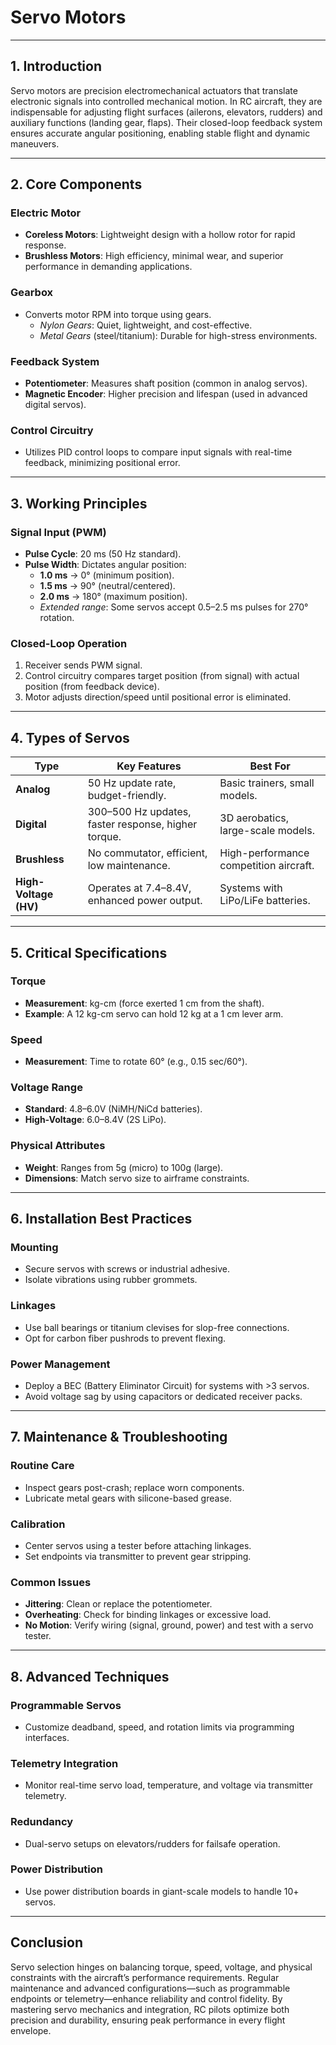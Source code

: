 # Servo Motors

---

## **1. Introduction**  
Servo motors are precision electromechanical actuators that translate electronic signals into controlled mechanical motion. In RC aircraft, they are indispensable for adjusting flight surfaces (ailerons, elevators, rudders) and auxiliary functions (landing gear, flaps). Their closed-loop feedback system ensures accurate angular positioning, enabling stable flight and dynamic maneuvers.  

---

## **2. Core Components**  
### **Electric Motor**  
- **Coreless Motors**: Lightweight design with a hollow rotor for rapid response.  
- **Brushless Motors**: High efficiency, minimal wear, and superior performance in demanding applications.  

### **Gearbox**  
- Converts motor RPM into torque using gears.  
  - *Nylon Gears*: Quiet, lightweight, and cost-effective.  
  - *Metal Gears* (steel/titanium): Durable for high-stress environments.  

### **Feedback System**  
- **Potentiometer**: Measures shaft position (common in analog servos).  
- **Magnetic Encoder**: Higher precision and lifespan (used in advanced digital servos).  

### **Control Circuitry**  
- Utilizes PID control loops to compare input signals with real-time feedback, minimizing positional error.  

---

## **3. Working Principles**  
### **Signal Input (PWM)**  
- **Pulse Cycle**: 20 ms (50 Hz standard).  
- **Pulse Width**: Dictates angular position:  
  - **1.0 ms** → 0° (minimum position).  
  - **1.5 ms** → 90° (neutral/centered).  
  - **2.0 ms** → 180° (maximum position).  
  - *Extended range*: Some servos accept 0.5–2.5 ms pulses for 270° rotation.  

### **Closed-Loop Operation**  
1. Receiver sends PWM signal.  
2. Control circuitry compares target position (from signal) with actual position (from feedback device).  
3. Motor adjusts direction/speed until positional error is eliminated.  

---

## **4. Types of Servos**  
| **Type**              | **Key Features**                                  | **Best For**                |  
|-----------------------|--------------------------------------------------|----------------------------|  
| **Analog**            | 50 Hz update rate, budget-friendly.              | Basic trainers, small models. |  
| **Digital**           | 300–500 Hz updates, faster response, higher torque. | 3D aerobatics, large-scale models. |  
| **Brushless**         | No commutator, efficient, low maintenance.       | High-performance competition aircraft. |  
| **High-Voltage (HV)** | Operates at 7.4–8.4V, enhanced power output.      | Systems with LiPo/LiFe batteries. |  

---

## **5. Critical Specifications**  
### **Torque**  
- **Measurement**: kg-cm (force exerted 1 cm from the shaft).  
- **Example**: A 12 kg-cm servo can hold 12 kg at a 1 cm lever arm.  

### **Speed**  
- **Measurement**: Time to rotate 60° (e.g., 0.15 sec/60°).  

### **Voltage Range**  
- **Standard**: 4.8–6.0V (NiMH/NiCd batteries).  
- **High-Voltage**: 6.0–8.4V (2S LiPo).  

### **Physical Attributes**  
- **Weight**: Ranges from 5g (micro) to 100g (large).  
- **Dimensions**: Match servo size to airframe constraints.  

---

## **6. Installation Best Practices**  
### **Mounting**  
- Secure servos with screws or industrial adhesive.  
- Isolate vibrations using rubber grommets.  

### **Linkages**  
- Use ball bearings or titanium clevises for slop-free connections.  
- Opt for carbon fiber pushrods to prevent flexing.  

### **Power Management**  
- Deploy a BEC (Battery Eliminator Circuit) for systems with >3 servos.  
- Avoid voltage sag by using capacitors or dedicated receiver packs.  

---

## **7. Maintenance & Troubleshooting**  
### **Routine Care**  
- Inspect gears post-crash; replace worn components.  
- Lubricate metal gears with silicone-based grease.  

### **Calibration**  
- Center servos using a tester before attaching linkages.  
- Set endpoints via transmitter to prevent gear stripping.  

### **Common Issues**  
- **Jittering**: Clean or replace the potentiometer.  
- **Overheating**: Check for binding linkages or excessive load.  
- **No Motion**: Verify wiring (signal, ground, power) and test with a servo tester.  

---

## **8. Advanced Techniques**  
### **Programmable Servos**  
- Customize deadband, speed, and rotation limits via programming interfaces.  

### **Telemetry Integration**  
- Monitor real-time servo load, temperature, and voltage via transmitter telemetry.  

### **Redundancy**  
- Dual-servo setups on elevators/rudders for failsafe operation.  

### **Power Distribution**  
- Use power distribution boards in giant-scale models to handle 10+ servos.  

---

## **Conclusion**  
Servo selection hinges on balancing torque, speed, voltage, and physical constraints with the aircraft’s performance requirements. Regular maintenance and advanced configurations—such as programmable endpoints or telemetry—enhance reliability and control fidelity. By mastering servo mechanics and integration, RC pilots optimize both precision and durability, ensuring peak performance in every flight envelope.